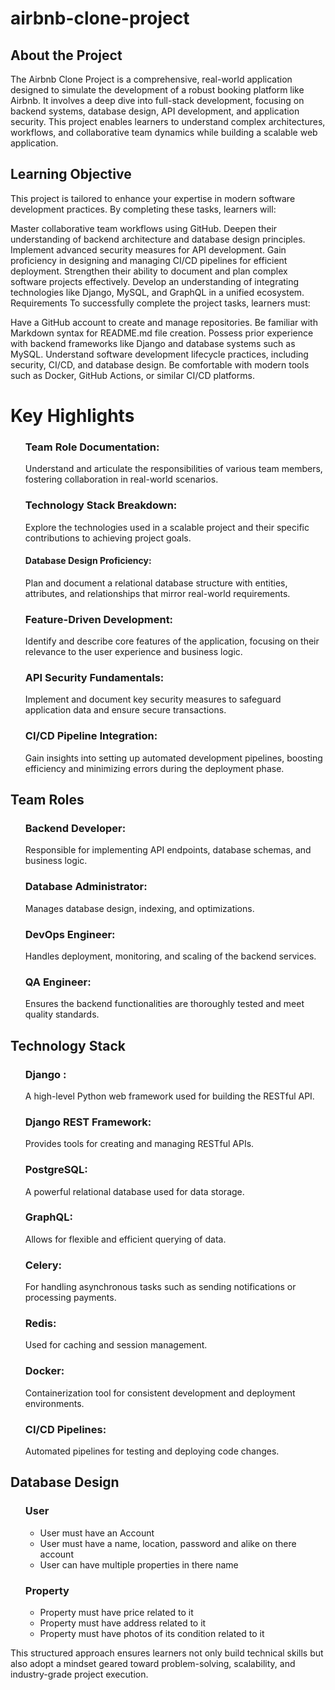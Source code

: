 # airbnb-clone-project

## About the Project

The Airbnb Clone Project is a comprehensive, real-world application designed to simulate the development of a robust booking platform like Airbnb. It involves a deep dive into full-stack development, focusing on backend systems, database design, API development, and application security. This project enables learners to understand complex architectures, workflows, and collaborative team dynamics while building a scalable web application.

## Learning Objective

This project is tailored to enhance your expertise in modern software development practices. By completing these tasks, learners will:

Master collaborative team workflows using GitHub.
Deepen their understanding of backend architecture and database design principles.
Implement advanced security measures for API development.
Gain proficiency in designing and managing CI/CD pipelines for efficient deployment.
Strengthen their ability to document and plan complex software projects effectively.
Develop an understanding of integrating technologies like Django, MySQL, and GraphQL in a unified ecosystem.
Requirements
To successfully complete the project tasks, learners must:

Have a GitHub account to create and manage repositories.
Be familiar with Markdown syntax for README.md file creation.
Possess prior experience with backend frameworks like Django and database systems such as MySQL.
Understand software development lifecycle practices, including security, CI/CD, and database design.
Be comfortable with modern tools such as Docker, GitHub Actions, or similar CI/CD platforms.

# Key Highlights

<ul>
  
  ### Team Role Documentation:
  Understand and articulate the responsibilities of various team members, fostering collaboration in real-world scenarios.
  
  ### Technology Stack Breakdown:
  Explore the technologies used in a scalable project and their specific contributions to achieving project goals.
  
  #### Database Design Proficiency:
  Plan and document a relational database structure with entities, attributes, and relationships that mirror real-world requirements.
  
  ### Feature-Driven Development:
  Identify and describe core features of the application, focusing on their relevance to the user experience and business logic.
  
  ### API Security Fundamentals:
  Implement and document key security measures to safeguard application data and ensure secure transactions.
  
  ### CI/CD Pipeline Integration:
  Gain insights into setting up automated development pipelines, boosting efficiency and minimizing errors during the deployment phase.
 
</ul>
 
## Team Roles

<ul>

### Backend Developer:
Responsible for implementing API endpoints, database schemas, and business logic.

### Database Administrator:
Manages database design, indexing, and optimizations.

### DevOps Engineer:
Handles deployment, monitoring, and scaling of the backend services.

### QA Engineer:
Ensures the backend functionalities are thoroughly tested and meet quality standards.

</ul>

## Technology Stack

<ul>  
  
### Django :
  A high-level Python web framework used for building the RESTful API.
  
### Django REST Framework:
  Provides tools for creating and managing RESTful APIs.
  
### PostgreSQL: 
  A powerful relational database used for data storage.
  
### GraphQL:
  Allows for flexible and efficient querying of data.
  
### Celery:
  For handling asynchronous tasks such as sending notifications or processing payments.
  
### Redis:
  Used for caching and session management.
  
### Docker:
  Containerization tool for consistent development and deployment environments.
  
### CI/CD Pipelines:
  Automated pipelines for testing and deploying code changes.
  
</ul>

## Database Design
<ul>

### User 
<ul>
  <li> User must have an Account </li>
  <li>User must have a name, location, password and alike on there account </li>
  <li>User can have multiple properties in there name </li>
</ul>

### Property 
<ul>
  <li> Property must have price related to it</li>
  <li> Property must have address related to it</li>
  <li> Property must have photos of its condition related to it</li>
</ul>

</ul>


This structured approach ensures learners not only build technical skills but also adopt a mindset geared toward problem-solving, scalability, and industry-grade project execution.
